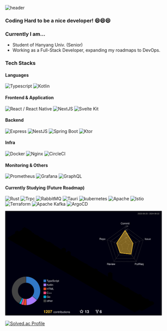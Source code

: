 ![header](https://capsule-render.vercel.app/api?type=slice&color=auto&height=300&section=header&text=Kyum's%20Repository&fontSize=90)

### Coding Hard to be a nice developer! 😄😄😄

### Currently I am...
- Student of Hanyang Univ. (Senior)
- Working as a Full-Stack Developer, expanding my roadmaps to DevOps.

### Tech Stacks

#### Languages
<p>
    <img alt="Typescript" src ="https://img.shields.io/badge/Typescript-3178C6.svg?&style=for-the-badge&logo=Typescript&logoColor=white"/>
    <img alt="Kotlin" src ="https://img.shields.io/badge/Kotlin-7F52FF.svg?&style=for-the-badge&logo=Kotlin&logoColor=white"/>
</p> 

#### Frontend & Application
<p>
    <img alt="React / React Native" src ="https://img.shields.io/badge/React / React Native-61DAF8.svg?&style=for-the-badge&logo=React&logoColor=white"/>
    <img alt="NextJS" src ="https://img.shields.io/badge/Nextjs-000000.svg?&style=for-the-badge&logo=nextdotjs&logoColor=white"/>
    <img alt="Svelte Kit" src ="https://img.shields.io/badge/Svelte Kit-FF3E00.svg?&style=for-the-badge&logo=svelte&logoColor=white"/>
</p> 

#### Backend
<p>
    <img alt="Express" src ="https://img.shields.io/badge/express-000000.svg?&style=for-the-badge&logo=express&logoColor=white"/>
    <img alt="NestJS" src ="https://img.shields.io/badge/nestjs-E0234E.svg?&style=for-the-badge&logo=nestjs&logoColor=white"/>
    <img alt="Spring Boot" src ="https://img.shields.io/badge/springboot-6DB33F.svg?&style=for-the-badge&logo=springboot&logoColor=white"/>
    <img alt="Ktor" src ="https://img.shields.io/badge/Ktor-087CFA.svg?&style=for-the-badge&logo=ktor&logoColor=white"/>
</p> 

#### Infra
<p>
    <img alt="Docker" src ="https://img.shields.io/badge/Docker-2496ED.svg?&style=for-the-badge&logo=Docker&logoColor=white"/>
    <img alt="Nginx" src ="https://img.shields.io/badge/Nginx-009639.svg?&style=for-the-badge&logo=nginx&logoColor=white"/>
    <img alt="CircleCI" src ="https://img.shields.io/badge/circleci-343434.svg?&style=for-the-badge&logo=circleci&logoColor=white"/>
</p> 

#### Monitoring & Others
<p>
    <img alt="Prometheus" src ="https://img.shields.io/badge/Prometheus-E6522C.svg?&style=for-the-badge&logo=prometheus&logoColor=white"/>
    <img alt="Grafana" src ="https://img.shields.io/badge/Grafana-F46800.svg?&style=for-the-badge&logo=grafana&logoColor=white"/>
    <img alt="GraphQL" src ="https://img.shields.io/badge/GraphQL-E10098.svg?&style=for-the-badge&logo=graphql&logoColor=white"/>
</p> 

#### Currently Studying (Future Roadmap)
<p>
    <img alt="Rust" src ="https://img.shields.io/badge/Rust-000000.svg?&style=for-the-badge&logo=Rust&logoColor=white"/>
    <img alt="Trpc" src ="https://img.shields.io/badge/trpc-2596BE.svg?&style=for-the-badge&logo=trpc&logoColor=white"/>
    <img alt="RabbitMQ" src ="https://img.shields.io/badge/rabbitmq-FF6600.svg?&style=for-the-badge&logo=rabbitmq&logoColor=white"/>
    <img alt="Tauri" src ="https://img.shields.io/badge/Tauri-24C8D8.svg?&style=for-the-badge&logo=tauri&logoColor=white"/>
    <img alt="kubernetes" src ="https://img.shields.io/badge/kubernetes-326CE5.svg?&style=for-the-badge&logo=kubernetes&logoColor=white"/>
    <img alt="Apache" src ="https://img.shields.io/badge/Apache-D22128.svg?&style=for-the-badge&logo=apache&logoColor=white"/>
    <img alt="Istio" src ="https://img.shields.io/badge/Istio-466BB0.svg?&style=for-the-badge&logo=istio&logoColor=white"/>
    <img alt="Terraform" src ="https://img.shields.io/badge/Terraform-844FBA.svg?&style=for-the-badge&logo=terraform&logoColor=white"/>
    <img alt="Apache Kafka" src ="https://img.shields.io/badge/apachekafka-231F20.svg?&style=for-the-badge&logo=apachekafka&logoColor=white"/>
    <img alt="ArgoCD" src ="https://img.shields.io/badge/argo-EF7B4D.svg?&style=for-the-badge&logo=argo&logoColor=white"/>
</p>


![](./profile-3d-contrib/profile-night-rainbow.svg)

[![Solved.ac Profile](http://mazassumnida.wtf/api/v2/generate_badge?boj=myugyin)](https://solved.ac/myugyin/)

<!--
[![Anurag's github stats](https://github-readme-stats.vercel.app/api?username=KyumKyum&count_private=true&theme=synthwave&show_icons=true)](https://github.com/anuraghazra/github-readme-stats)


**KyumKyum/KyumKyum** is a ✨ _special_ ✨ repository because its `README.md` (this file) appears on your GitHub profile.

Here are some ideas to get you started:

- 🔭 I’m currently working on ...
- 🌱 I’m currently learning ...
- 👯 I’m looking to collaborate on ...
- 🤔 I’m looking for help with ...
- 💬 Ask me about ...
- 📫 How to reach me: ...
- 😄 Pronouns: ...
- ⚡ Fun fact: ...
-->
